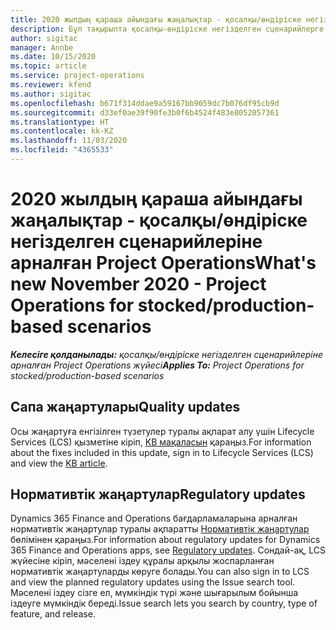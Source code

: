 ```yaml
---
title: 2020 жылдың қараша айындағы жаңалықтар - қосалқы/өндіріске негізделген сценарийлеріне арналған Project Operations
description: Бұл тақырыпта қосалқы-өндіріске негізделген сценарийлерге арналған Project Operations бағдарламасының 2020 жылғы қараша айы шығарылымындағы сапа жаңартулары туралы ақпарат берілген.
author: sigitac
manager: Annbe
ms.date: 10/15/2020
ms.topic: article
ms.service: project-operations
ms.reviewer: kfend
ms.author: sigitac
ms.openlocfilehash: b671f314ddae9a59167bb9059dc7b076df95cb9d
ms.sourcegitcommit: d33ef0ae39f90fe3b0f6b4524f483e8052057361
ms.translationtype: HT
ms.contentlocale: kk-KZ
ms.lasthandoff: 11/03/2020
ms.locfileid: "4365533"
---
```

# <a name="whats-new-november-2020---project-operations-for-stockedproduction-based-scenarios"></a><span data-ttu-id="950a6-103">2020 жылдың қараша айындағы жаңалықтар - қосалқы/өндіріске негізделген сценарийлеріне арналған Project Operations</span><span class="sxs-lookup"><span data-stu-id="950a6-103">What's new November 2020 - Project Operations for stocked/production-based scenarios</span></span>

<span data-ttu-id="950a6-104">_**Келесіге қолданылады:** қосалқы/өндіріске негізделген сценарийлеріне арналған Project Operations жүйесі_</span><span class="sxs-lookup"><span data-stu-id="950a6-104">_**Applies To:** Project Operations for stocked/production-based scenarios_</span></span>

## <a name="quality-updates"></a><span data-ttu-id="950a6-105">Сапа жаңартулары</span><span class="sxs-lookup"><span data-stu-id="950a6-105">Quality updates</span></span>

<span data-ttu-id="950a6-106">Осы жаңартуға енгізілген түзетулер туралы ақпарат алу үшін Lifecycle Services (LCS) қызметіне кіріп, [KB мақаласын](https://fix.lcs.dynamics.com/Issue/Details?bugId=488609&amp;dbType=3&amp;qc=8251e8e1d5e2386de850599926c1adc3fec8e2ba25308036d22cdfe0a1c28fc7) қараңыз.</span><span class="sxs-lookup"><span data-stu-id="950a6-106">For information about the fixes included in this update, sign in to Lifecycle Services (LCS) and view the [KB article](https://fix.lcs.dynamics.com/Issue/Details?bugId=488609&amp;dbType=3&amp;qc=8251e8e1d5e2386de850599926c1adc3fec8e2ba25308036d22cdfe0a1c28fc7).</span></span>

## <a name="regulatory-updates"></a><span data-ttu-id="950a6-107">Нормативтік жаңартулар</span><span class="sxs-lookup"><span data-stu-id="950a6-107">Regulatory updates</span></span>

<span data-ttu-id="950a6-108">Dynamics 365 Finance and Operations бағдарламаларына арналған нормативтік жаңартулар туралы ақпаратты [Нормативтік жаңартулар](https://docs.microsoft.com/dynamics365/finance/localizations/regulatory-updates) бөлімінен қараңыз.</span><span class="sxs-lookup"><span data-stu-id="950a6-108">For information about regulatory updates for Dynamics 365 Finance and Operations apps, see [Regulatory updates](https://docs.microsoft.com/dynamics365/finance/localizations/regulatory-updates).</span></span> <span data-ttu-id="950a6-109">Сондай-ақ, LCS жүйесіне кіріп, мәселені іздеу құралы арқылы жоспарланған нормативтік жаңартуларды көруге болады.</span><span class="sxs-lookup"><span data-stu-id="950a6-109">You can also sign in to LCS and view the planned regulatory updates using the Issue search tool.</span></span> <span data-ttu-id="950a6-110">Мәселені іздеу сізге ел, мүмкіндік түрі және шығарылым бойынша іздеуге мүмкіндік береді.</span><span class="sxs-lookup"><span data-stu-id="950a6-110">Issue search lets you search by country, type of feature, and release.</span></span>
